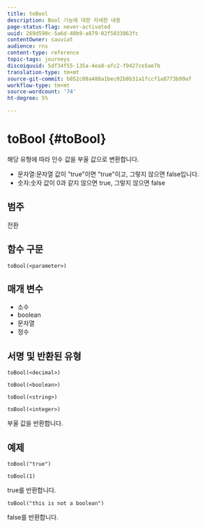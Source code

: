 ```yaml
---
title: toBool
description: Bool 기능에 대한 자세한 내용
page-status-flag: never-activated
uuid: 269d590c-5a6d-40b9-a879-02f5033863fc
contentOwner: sauviat
audience: rns
content-type: reference
topic-tags: journeys
discoiquuid: 5df34f55-135a-4ea8-afc2-f9427ce5ae7b
translation-type: tm+mt
source-git-commit: b852c08a488a1bec02b8b31a1fccf1a8773b99af
workflow-type: tm+mt
source-wordcount: '74'
ht-degree: 5%

---
```



# toBool {#toBool}

해당 유형에 따라 인수 값을 부울 값으로 변환합니다.

* 문자열:문자열 값이 &quot;true&quot;이면 &quot;true&quot;이고, 그렇지 않으면 false입니다.
* 숫자:숫자 값이 0과 같지 않으면 true, 그렇지 않으면 false

## 범주

전환

## 함수 구문

`toBool(<parameter>)`

## 매개 변수

* 소수
* boolean
* 문자열
* 정수

## 서명 및 반환된 유형

`toBool(<decimal>)`

`toBool(<boolean>)`

`toBool(<string>)`

`toBool(<integer>)`

부울 값을 반환합니다.

## 예제

`toBool("true")`

`toBool(1)`

true를 반환합니다.

`toBool("this is not a boolean")`

false를 반환합니다.
